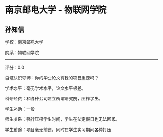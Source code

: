 # 南京邮电大学 - 物联网学院

## 孙知信

学校：南京邮电大学

院系：物联网学院

* * *

评分：0.0

自证认识导师：你的毕业论文有我的项目重要吗？

学术水平：毫无学术水平，论文水平极差。

科研经费：和各种公司建立所谓研究院，压榨学生。

学生补助：一般

师生关系：强行压榨学生时间，学生在法定假日也无法回家。

学生前途：项目毫无前途，同时在学生实习期间各种打压